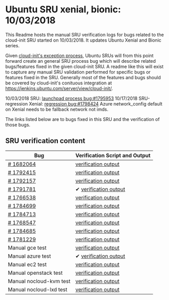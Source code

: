 Ubuntu SRU xenial, bionic: 10/03/2018
=====
This Readme hosts the manual SRU verification logs for bugs related to the cloud-init SRU started on 10/03/2018. It updates Ubuntu Xenial and Bionic series.

Given [cloud-init's exception process](https://wiki.ubuntu.com/CloudinitUpdates), Ubuntu SRUs will from this point forward create an general SRU process bug which will describe related bugs/features fixed in the given cloud-init SRU. A readme like this will exist to capture any manual SRU validation performed for specific bugs or features fixed in the SRU. Generally most of the features and bugs should be covered by cloud-init's conituous integration at https://jenkins.ubuntu.com/server/view/cloud-init/.


10/03/2018 SRU: [launchpad process bug:#1795953](https://pad.lv/1795953)
10/17/2018 SRU-regression Xenial: [regression bug:#1798424](https://pad.lv/1798424) Azure network_config default on Xenial needs to be fallback network not imds.


The links listed below are to bugs fixed in this SRU and the verification of those bugs.

## SRU verification content
| Bug | Verification Script and Output |
| -------- |  -------- |
| [# 1682064](http://pad.lv/1682064) | [verification output](../bugs/lp-1682064.txt) |
| [# 1792415](http://pad.lv/1792415) | [verification output](../bugs/lp-1792415.txt) |
| [# 1792157](http://pad.lv/1792157) | [verification output](../bugs/lp-1792157.txt) |
| [# 1791781](http://pad.lv/1791781) | ✔ [verification output](../manual/azure-sru-18.4.0.txt) |
| [# 1766538](http://pad.lv/1766538) | [verification output](../bugs/lp-1766538.txt) |
| [# 1784699](http://pad.lv/1784699) | [verification output](../bugs/lp-1784699.txt) |
| [# 1784713](http://pad.lv/1784713) | [verification output](../bugs/lp-1784713.txt) |
| [# 1768547](http://pad.lv/1768547) | [verification output](../bugs/lp-1768547.txt) |
| [# 1784685](http://pad.lv/1784685) | [verification output](../bugs/lp-1784685.txt) |
| [# 1781229](http://pad.lv/1781229) | [verification output](../bugs/lp-1781229.txt) |
| Manual gce test | [verification output](../manual/gce-sru-18.4.0.txt) |
| Manual azure test | ✔ [verification output](../manual/azure-sru-18.4.0.txt) |
| Manual ec2 test | [verification output](../manual/ec2-sru-18.4.0.txt) |
| Manual openstack test | [verification output](../manual/openstack-sru-18.4.0.txt) |
| Manual nocloud-kvm test | [verification output](../manual/nocloud-kvm-18.4.0.txt) |
| Manual nocloud-lxd test | [verification output](../manual/nocloud-lxd-18.4.0.txt) |
